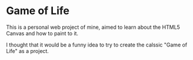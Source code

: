 # Game of Life

This is a personal web project of mine, aimed to learn about the HTML5 Canvas and how to paint to it.

I thought that it would be a funny idea to try to create the calssic "Game of Life" as a project.